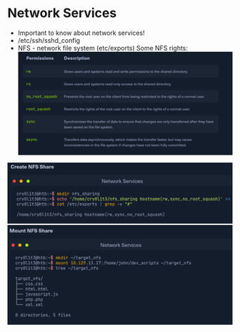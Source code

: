 # Network Services

- Important to know about network services!
- /etc/ssh/sshd_config
- NFS - network file system (etc/exports)
Some NFS rights:
![](assets/2024-10-08-14-26-52.png)

![](assets/2024-10-08-14-29-25.png)
![](assets/2024-10-08-14-29-41.png)
